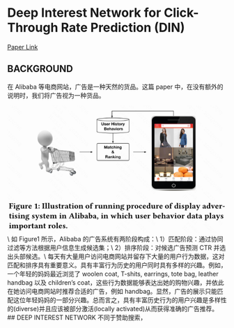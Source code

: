 # Deep Interest Network for Click-Through Rate Prediction (DIN)
[Paper Link](https://arxiv.org/pdf/1706.06978.pdf)

## BACKGROUND
在 Alibaba 等电商网站，广告是一种天然的货品。这篇 paper 中，在没有额外的说明时，我们将广告视为一种货品。
<div align=center><img src=pics/Figure1.png></div> \
如 Figure1 所示，Alibaba 的广告系统有两阶段构成：\
1）匹配阶段：通过协同过滤等方法根据用户信息生成候选集；\
2）排序阶段：对候选广告预测 CTR 并选出头部候选。\
每天有大量用户访问电商网站并留存下大量的用户行为数据，这对匹配和排序具有重要意义。具有丰富行为历史的用户同时具有多样的兴趣。例如，一个年轻的妈妈最近浏览了 woolen coat, T-shits, earrings, tote bag, leather handbag 以及 children’s coat，这些行为数据能够表达出她的购物兴趣，并依此在她访问电商网站时推荐合适的广告，例如 handbag。显然，广告的展示只能匹配这位年轻妈妈的一部分兴趣。总而言之，具有丰富历史行为的用户兴趣是多样性的(diverse)并且应该被部分激活(locally activated)从而获得准确的广告推荐。
## DEEP INTEREST NETWORK
不同于赞助搜索，